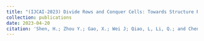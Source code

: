 ```yaml
---
title: "(IJCAI-2023) Divide Rows and Conquer Cells: Towards Structure Recognition for Large Tables"
collection: publications
date: 2023-04-20
citation: 'Shen, H.; Zhou Y.; Gao, X.; Wei J; Qiao, L, Li, Q.; and Cheng, Z. 2023. Divide Rows and Conquer Cells: Towards Structure Recognition for Large Tables. In Proceedings of the 32nd International Joint Conference on Artificial Intelligence, IJCAI-23.'
---
```

